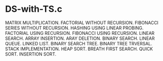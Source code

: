 # DS-with-TS.c
MATRIX MULTIPLICATION.
FACTORIAL WITHOUT RECURSION.
FIBONACCI SERIES WITHOUT RECURSION.
HASHING USING LINEAR PROBING.
FACTORIAL USING RECURSION.
FIBONACCI USING RECURSION.
LINEAR SEARCH.
ARRAY INSERTION.
ARAY DELETION.
BINARY SEARCH.
LINEAR QUEUE.
LINKED LIST.
BINARY SEARCH TREE.
BINARY TREE TRVERSAL.
STACK IMPLEMENTATION.
HEAP SORT.
BREATH FIRST SEARCH.
QUICK SORT.
INSERTION SORT.
